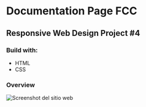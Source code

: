 # Documentation Page FCC

## Responsive Web Design Project #4

### Build with:

- HTML
- CSS

### Overview

![Screenshot del sitio web](https://awesomescreenshot.s3.amazonaws.com/image/1849999/6211564-701bce8e82e89101f52838bcb13c9ce6.png?X-Amz-Algorithm=AWS4-HMAC-SHA256&X-Amz-Credential=AKIAJSCJQ2NM3XLFPVKA%2F20210309%2Fus-east-1%2Fs3%2Faws4_request&X-Amz-Date=20210309T164141Z&X-Amz-Expires=28800&X-Amz-SignedHeaders=host&X-Amz-Signature=0c1663bb504dc6ed0eef1072aa3cd09bccc9bf24f1ae6c24d2e9179a280a86d1 "Vista del sitio en desktop")
